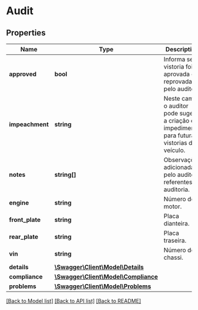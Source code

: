 # Audit

## Properties
Name | Type | Description | Notes
------------ | ------------- | ------------- | -------------
**approved** | **bool** | Informa se a vistoria foi aprovada ou reprovada pelo auditor. | 
**impeachment** | **string** | Neste campo o auditor pode sugerir a criação de impedimento para futuras vistorias do veículo. | 
**notes** | **string[]** | Observações adicionadas pelo auditor, referentes à auditoria. | 
**engine** | **string** | Número do motor. | 
**front_plate** | **string** | Placa dianteira. | 
**rear_plate** | **string** | Placa traseira. | 
**vin** | **string** | Número do chassi. | 
**details** | [**\Swagger\Client\Model\Details**](Details.md) |  | 
**compliance** | [**\Swagger\Client\Model\Compliance**](Compliance.md) |  | 
**problems** | [**\Swagger\Client\Model\Problems**](Problems.md) |  | 

[[Back to Model list]](../../README.md#documentation-for-models) [[Back to API list]](../../README.md#documentation-for-api-endpoints) [[Back to README]](../../README.md)

